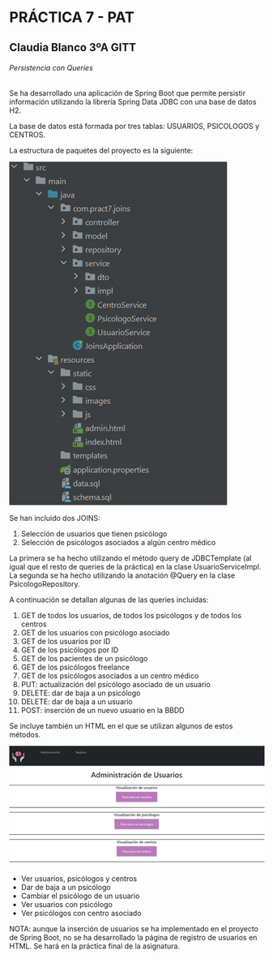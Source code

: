# PRÁCTICA 7 - PAT
## Claudia Blanco 3ºA GITT
######  Persistencia con Queries

Se ha desarrollado una aplicación de Spring Boot que permite persistir información utilizando la librería Spring Data 
JDBC con una base de datos H2. 

La base de datos está formada por tres tablas: USUARIOS, PSICOLOGOS y CENTROS.

La estructura de paquetes del proyecto es la siguiente:

![img.png](img.png)

Se han incluido dos JOINS:
1. Selección de usuarios que tienen psicólogo
2. Selección de psicólogos asociados a algún centro médico

La primera se ha hecho utilizando el método query de JDBCTemplate (al igual que el resto de queries de la práctica) en
la clase UsuarioServiceImpl. 
La segunda se ha hecho utilizando la anotación @Query en la clase PsicologoRepository. 

A continuación se detallan algunas de las queries incluidas:
1. GET de todos los usuarios, de todos los psicólogos y de todos los centros
2. GET de los usuarios con psicólogo asociado
3. GET de los usuarios por ID
4. GET de los psicólogos por ID
5. GET de los pacientes de un psicólogo
6. GET de los psicólogos freelance
7. GET de los psicólogos asociados a un centro médico
8. PUT: actualización del psicólogo asociado de un usuario
9. DELETE: dar de baja a un psicólogo
10. DELETE: dar de baja a un usuario
11. POST: inserción de un nuevo usuario en la BBDD

Se incluye también un HTML en el que se utilizan algunos de estos métodos.

![img_1.png](img_1.png)

- Ver usuarios, psicólogos y centros
- Dar de baja a un psicólogo
- Cambiar el psicólogo de un usuario
- Ver usuarios con psicólogo
- Ver psicólogos con centro asociado

NOTA: aunque la inserción de usuarios se ha implementado en el proyecto de Spring Boot, no se ha desarrollado la página
de registro de usuarios en HTML. Se hará en la práctica final de la asignatura. 
